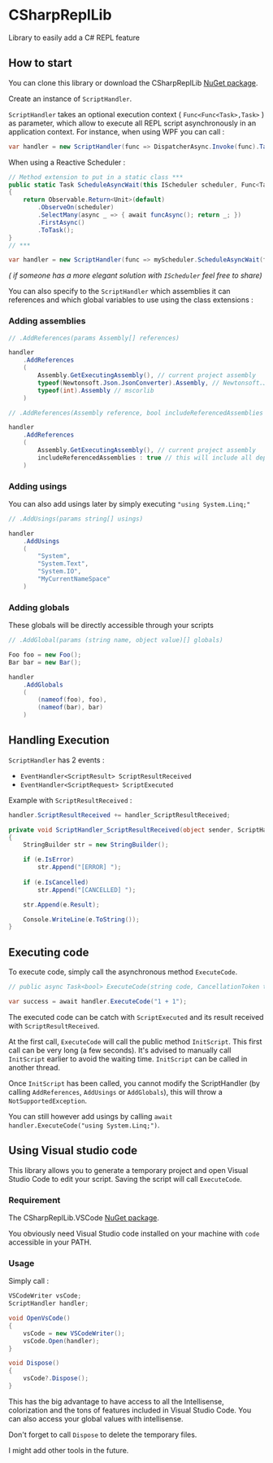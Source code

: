 # CSharpReplLib
Library to easily add a C# REPL feature

## How to start

You can clone this library or download the CSharpReplLib [NuGet package](https://www.nuget.org/packages/CSharpReplLib).

Create an instance of `ScriptHandler`. 

`ScriptHandler` takes an optional execution context ( `Func<Func<Task>,Task>` ) as parameter, which allow to execute all REPL script asynchronously in an application context. For instance, when using WPF you can call :

```C#
var handler = new ScriptHandler(func => DispatcherAsync.Invoke(func).Task);
```

When using a Reactive Scheduler :

```C#
// Method extension to put in a static class ***
public static Task ScheduleAsyncWait(this IScheduler scheduler, Func<Task> funcAsync)
{
    return Observable.Return<Unit>(default)
        .ObserveOn(scheduler)
        .SelectMany(async _ => { await funcAsync(); return _; })
        .FirstAsync()
        .ToTask();
}
// ***

var handler = new ScriptHandler(func => myScheduler.ScheduleAsyncWait(func));
```
_( if someone has a more elegant solution with `IScheduler` feel free to share)_ 

You can also specify to the `ScriptHandler` which assemblies it can references and which global variables to use using the class extensions :

### Adding assemblies
```C#
// .AddReferences(params Assembly[] references)

handler
    .AddReferences
    (
        Assembly.GetExecutingAssembly(), // current project assembly
        typeof(Newtonsoft.Json.JsonConverter).Assembly, // Newtonsoft.Json
        typeof(int).Assembly // mscorlib
    )
```
```C#
// .AddReferences(Assembly reference, bool includeReferencedAssemblies = false)

handler
    .AddReferences
    (
        Assembly.GetExecutingAssembly(), // current project assembly
        includeReferencedAssemblies : true // this will include all dependent assemblies
    )
```

### Adding usings
You can also add usings later by simply executing `"using System.Linq;"`
```C#
// .AddUsings(params string[] usings)

handler
    .AddUsings
    (
        "System",
        "System.Text",
        "System.IO",
        "MyCurrentNameSpace"
    )
```

### Adding globals
These globals will be directly accessible through your scripts
```C#
// .AddGlobal(params (string name, object value)[] globals)

Foo foo = new Foo();
Bar bar = new Bar();

handler
    .AddGlobals
    (
        (nameof(foo), foo),
        (nameof(bar), bar)
    )
```

## Handling Execution

`ScriptHandler` has 2 events :

  * `EventHandler<ScriptResult> ScriptResultReceived`
  * `EventHandler<ScriptRequest> ScriptExecuted`

Example with `ScriptResultReceived` :
```C#
handler.ScriptResultReceived += handler_ScriptResultReceived;

private void ScriptHandler_ScriptResultReceived(object sender, ScriptHandler.ScriptResult e)
{
    StringBuilder str = new StringBuilder();

    if (e.IsError)
        str.Append("[ERROR] ");
    
    if (e.IsCancelled)
        str.Append("[CANCELLED] ");

    str.Append(e.Result);

    Console.WriteLine(e.ToString());
}
```

## Executing code

To execute code, simply call the asynchronous method `ExecuteCode`.

```C#
// public async Task<bool> ExecuteCode(string code, CancellationToken token = default, IScriptWriter sender = null)

var success = await handler.ExecuteCode("1 + 1");
```

The executed code can be catch with `ScriptExecuted` and its result received with `ScriptResultReceived`.

At the first call, `ExecuteCode` will call the public method `InitScript`. This first call can be very long (a few seconds). It's advised to manually call `InitScript` earlier to avoid the waiting time. `InitScript` can be called in another thread.

Once `InitScript` has been called, you cannot modify the ScriptHandler (by calling `AddReferences`, `AddUsings` or `AddGlobals`), this will throw a `NotSupportedException`.

You can still however add usings by calling `await handler.ExecuteCode("using System.Linq;")`.

## Using Visual studio code

This library allows you to generate a temporary project and open Visual Studio Code to edit your script. Saving the script will call `ExecuteCode`.

### Requirement

The CSharpReplLib.VSCode [NuGet package](https://www.nuget.org/packages/CSharpReplLib.VSCode).

You obviously need Visual Studio code installed on your machine with `code` accessible in your PATH. 

### Usage

Simply call :
```C#
VSCodeWriter vsCode;
ScriptHandler handler;

void OpenVsCode()
{
    vsCode = new VSCodeWriter();
    vsCode.Open(handler);
}

void Dispose()
{
    vsCode?.Dispose();
}
```

This has the big advantage to have access to all the Intellisense, colorization and the tons of features included in Visual Studio Code. You can also access your global values with intellisense.

Don't forget to call `Dispose` to delete the temporary files.

I might add other tools in the future.
